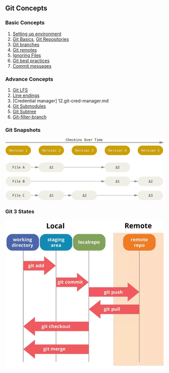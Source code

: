 ## Git Concepts

### Basic Concepts

1. [Setting up environment](1.git-env-setup.md)
2. [Git Basics](2.git-basics.md), [Git Repositories](2.1.git-repos.md)
3. [Git branches](3.git-branches.md)
4. [Git remotes](4.git-remotes.md)
5. [Ignoring Files](5.ignoring-files.md)
6. [Git best practices](6.git-best-practices.md)
7. [Commit messages](7.commit-messages.md)

### Advance Concepts

1. [Git LFS](8.git-lfs.md) 
2. [Line endings](10.git-line-ending.md)
3. [Credential manager] 12.git-cred-manager.md
4. [Git Submodules](9.git-submodules.md)
5. [Git Subtree](11.git-subtree.md)
6. [Git-filter-branch](13.git-filter-branch.md)

### Git Snapshots
<img src="./images/deltas.png" alt="Drawing" style="width: 800px;"/>

### Git 3 States
<img src="./images/areas.png" alt="Drawing" style="width: 800px;"/>
